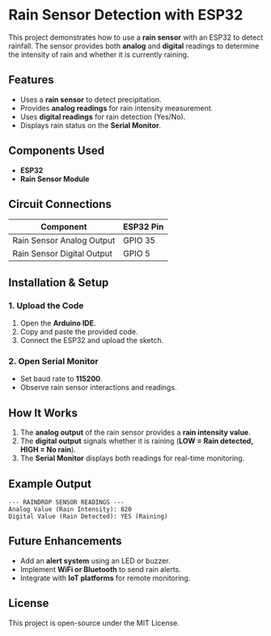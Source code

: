 # Rain Sensor Detection with ESP32

This project demonstrates how to use a **rain sensor** with an ESP32 to detect rainfall. The sensor provides both **analog** and **digital** readings to determine the intensity of rain and whether it is currently raining.

## Features
- Uses a **rain sensor** to detect precipitation.
- Provides **analog readings** for rain intensity measurement.
- Uses **digital readings** for rain detection (Yes/No).
- Displays rain status on the **Serial Monitor**.

## Components Used
- **ESP32**
- **Rain Sensor Module**

## Circuit Connections
| Component | ESP32 Pin |
|-----------|-----------|
| Rain Sensor Analog Output | GPIO 35 |
| Rain Sensor Digital Output | GPIO 5 |

## Installation & Setup
### 1. Upload the Code
1. Open the **Arduino IDE**.
2. Copy and paste the provided code.
3. Connect the ESP32 and upload the sketch.

### 2. Open Serial Monitor
- Set baud rate to **115200**.
- Observe rain sensor interactions and readings.

## How It Works
1. The **analog output** of the rain sensor provides a **rain intensity value**.
2. The **digital output** signals whether it is raining (**LOW = Rain detected, HIGH = No rain**).
3. The **Serial Monitor** displays both readings for real-time monitoring.

## Example Output
```
--- RAINDROP SENSOR READINGS ---
Analog Value (Rain Intensity): 820
Digital Value (Rain Detected): YES (Raining)
```

## Future Enhancements
- Add an **alert system** using an LED or buzzer.
- Implement **WiFi or Bluetooth** to send rain alerts.
- Integrate with **IoT platforms** for remote monitoring.

## License
This project is open-source under the MIT License.

